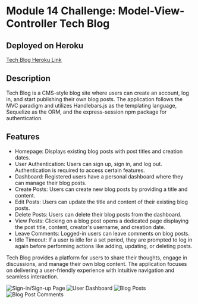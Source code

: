 # Module 14 Challenge: Model-View-Controller Tech Blog

## Deployed on Heroku

[Tech Blog Heroku Link](https://tech-blog42-817e7f14dc8e.herokuapp.com/)

## Description 

Tech Blog is a CMS-style blog site where users can create an account, log in, and start publishing their own blog posts. The application follows the MVC paradigm and utilizes Handlebars.js as the templating language, Sequelize as the ORM, and the express-session npm package for authentication.

## Features

- Homepage: Displays existing blog posts with post titles and creation dates.
- User Authentication: Users can sign up, sign in, and log out. Authentication is required to access certain features.
- Dashboard: Registered users have a personal dashboard where they can manage their blog posts.
- Create Posts: Users can create new blog posts by providing a title and content.
- Edit Posts: Users can update the title and content of their existing blog posts.
- Delete Posts: Users can delete their blog posts from the dashboard.
- View Posts: Clicking on a blog post opens a dedicated page displaying the post title, content, creator's username, and creation date.
- Leave Comments: Logged-in users can leave comments on blog posts.
- Idle Timeout: If a user is idle for a set period, they are prompted to log in again before performing actions like adding, updating, or deleting posts.

Tech Blog provides a platform for users to share their thoughts, engage in discussions, and manage their own blog content. The application focuses on delivering a user-friendly experience with intuitive navigation and seamless interaction.

![Sign-in/Sign-up Page](https://github.com/dylanmatthewcoito/mc-14-MVC/assets/71201051/6835841d-0f4e-470a-a627-3f0ec809abc6)
![User Dashboard](https://github.com/dylanmatthewcoito/mc-14-MVC/assets/71201051/552a5c9f-9cc6-4664-b477-d406fe01ce64)
![Blog Posts](https://github.com/dylanmatthewcoito/mc-14-MVC/assets/71201051/18ab7a8e-fa14-4086-b14d-bb860e9d29d8)
![Blog Post Comments](https://github.com/dylanmatthewcoito/mc-14-MVC/assets/71201051/d2a3e5e0-4f05-413d-9283-9bbdc51cfd15)

